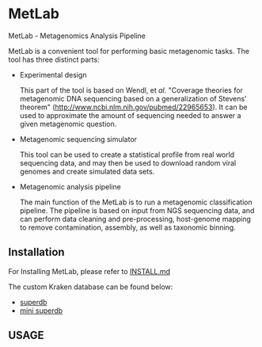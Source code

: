 # MetLab
MetLab - Metagenomics Analysis Pipeline

MetLab is a convenient tool for performing basic metagenomic tasks.
The tool has three distinct parts:

  * Experimental design

    This part of the tool is based on Wendl, et _al._ "Coverage theories for
    metagenomic DNA sequencing based on a generalization of Stevens' theorem"
    (http://www.ncbi.nlm.nih.gov/pubmed/22965653). It can be used to approximate
    the amount of sequencing needed to answer a given metagenomic question.

  * Metagenomic sequencing simulator

    This tool can be used to create a statistical profile from real world
    sequencing data, and may then be used to download random viral genomes and
    create simulated data sets.

  * Metagenomic analysis pipeline

    The main function of the MetLab is to run a metagenomic classification
    pipeline. The pipeline is based on input from NGS sequencing data, and
    can perform data cleaning and pre-processing, host-genome mapping to
    remove contamination, assembly, as well as taxonomic binning.

## Installation

For Installing MetLab, please refer to [INSTALL.md](INSTALL.md)

The custom Kraken database can be found below:

* [superdb](http://77.235.253.14/metlab/superdb_20150723.tar.gz)
* [mini superdb](http://77.235.253.14/metlab/mini_super_20150723.tar.gz)

## USAGE
